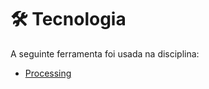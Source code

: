 
<h1>🛠 Tecnologia</h1>

A seguinte ferramenta foi usada na disciplina:

- [Processing](https://processing.org/)


